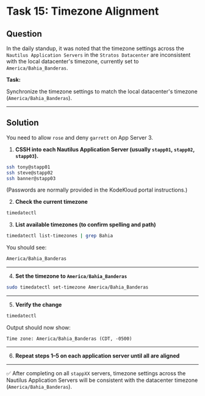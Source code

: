 # Task 15: Timezone Alignment

## Question

In the daily standup, it was noted that the timezone settings across the `Nautilus Application Servers` in the `Stratos Datacenter` are inconsistent with the local datacenter's timezone, currently set to `America/Bahia_Banderas`.

**Task:**  

Synchronize the timezone settings to match the local datacenter's timezone (`America/Bahia_Banderas`).

---

## Solution

You need to allow `rose` and deny `garrett` on App Server 3.

1. **CSSH into each Nautilus Application Server (usually `stapp01`, `stapp02`, `stapp03`).**

```bash
ssh tony@stapp01
ssh steve@stapp02
ssh banner@stapp03
```
(Passwords are normally provided in the KodeKloud portal instructions.)

2. **Check the current timezone**

```bash
timedatectl
```

3. **List available timezones (to confirm spelling and path)**

```bash
timedatectl list-timezones | grep Bahia
```
You should see:

```bash
America/Bahia_Banderas
```

---

4. **Set the timezone to `America/Bahia_Banderas`**

```bash
sudo timedatectl set-timezone America/Bahia_Banderas
```

---

5. **Verify the change**

```bash
timedatectl
```
Output should now show:

```pgsql
Time zone: America/Bahia_Banderas (CDT, -0500)
```

---

6. **Repeat steps 1–5 on each application server until all are aligned**

---

✅ After completing on all `stappXX` servers, timezone settings across the Nautilus Application Servers will be consistent with the datacenter timezone (`America/Bahia_Banderas`).